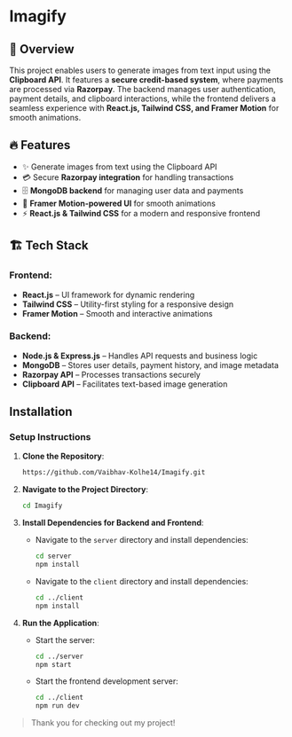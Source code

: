 # Imagify 

## 🚀 Overview  
This project enables users to generate images from text input using the **Clipboard API**. It features a **secure credit-based system**, where payments are processed via **Razorpay**. The backend manages user authentication, payment details, and clipboard interactions, while the frontend delivers a seamless experience with **React.js, Tailwind CSS, and Framer Motion** for smooth animations.  

## 🔥 Features  
- ✨ Generate images from text using the Clipboard API  
- 💳 Secure **Razorpay integration** for handling transactions  
- 🗄️ **MongoDB backend** for managing user data and payments  
- 🎨 **Framer Motion-powered UI** for smooth animations  
- ⚡ **React.js & Tailwind CSS** for a modern and responsive frontend  

## 🏗️ Tech Stack  
### Frontend:  
- **React.js** – UI framework for dynamic rendering  
- **Tailwind CSS** – Utility-first styling for a responsive design  
- **Framer Motion** – Smooth and interactive animations  

### Backend:  
- **Node.js & Express.js** – Handles API requests and business logic  
- **MongoDB** – Stores user details, payment history, and image metadata  
- **Razorpay API** – Processes transactions securely  
- **Clipboard API** – Facilitates text-based image generation  

## Installation

### Setup Instructions  

1. **Clone the Repository**:  
   ```bash  
   https://github.com/Vaibhav-Kolhe14/Imagify.git  
   ```  

2. **Navigate to the Project Directory**:  
   ```bash  
   cd Imagify  
   ```  

3. **Install Dependencies for Backend and Frontend**:  
   - Navigate to the `server` directory and install dependencies:  
     ```bash  
     cd server  
     npm install  
     ```  
   - Navigate to the `client` directory and install dependencies:  
     ```bash  
     cd ../client 
     npm install  
     ```  

5. **Run the Application**:  
   - Start the server:  
     ```bash  
     cd ../server  
     npm start  
     ```  
   - Start the frontend development server:  
     ```bash  
     cd ../client 
     npm run dev  
     ```


> Thank you for checking out my project! 
